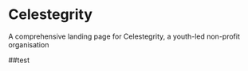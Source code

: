 ﻿# Celestegrity

A comprehensive landing page for Celestegrity, a youth-led non-profit organisation

##test

